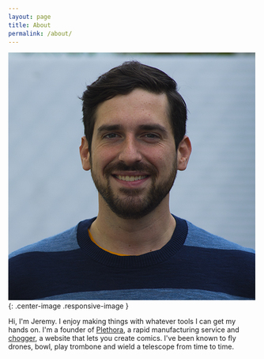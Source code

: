 ```yaml
---
layout: page
title: About
permalink: /about/
---
```



![This is me](/assets/jeremy-2015.png){: .center-image .responsive-image }	



Hi, I'm Jeremy.
I enjoy making things with whatever tools I can get my hands on.
I'm a founder of [Plethora][plethora], a rapid manufacturing service
and [chogger][chogger], a website that lets you create comics.
I've been known to fly drones, bowl, play trombone and wield a telescope from time to time.

[plethora]:      http://plethora.com
[chogger]:      http://chogger.com
